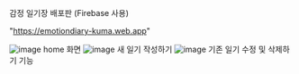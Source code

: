 감정 일기장 배포판 (Firebase 사용)

"https://emotiondiary-kuma.web.app"

![image](https://github.com/user-attachments/assets/4b432b39-7dd9-4ee9-a415-f4bdde00ff40)
home 화면
![image](https://github.com/user-attachments/assets/5ebfdb9f-6503-4257-95d4-e63b4ac53120)
새 일기 작성하기
![image](https://github.com/user-attachments/assets/ed049818-b29d-4081-893b-1516b38036ba)
기존 일기 수정 및 삭제하기 기능




